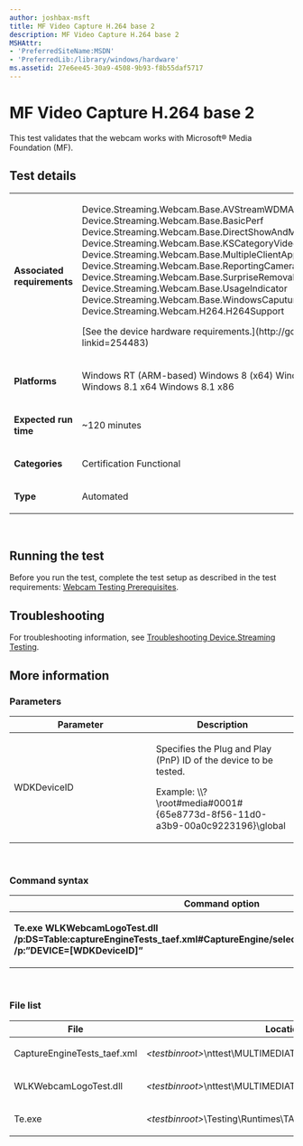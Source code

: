 ```yaml
---
author: joshbax-msft
title: MF Video Capture H.264 base 2
description: MF Video Capture H.264 base 2
MSHAttr:
- 'PreferredSiteName:MSDN'
- 'PreferredLib:/library/windows/hardware'
ms.assetid: 27e6ee45-30a9-4508-9b93-f8b55daf5717
---
```


# MF Video Capture H.264 base 2


This test validates that the webcam works with Microsoft® Media Foundation (MF).

## Test details


<table>
<colgroup>
<col width="50%" />
<col width="50%" />
</colgroup>
<tbody>
<tr class="odd">
<td><p><strong>Associated requirements</strong></p></td>
<td><p>Device.Streaming.Webcam.Base.AVStreamWDMAndInterfaceRequirements Device.Streaming.Webcam.Base.BasicPerf Device.Streaming.Webcam.Base.DirectShowAndMediaFoundation Device.Streaming.Webcam.Base.KSCategoryVideoCameraRegistration Device.Streaming.Webcam.Base.MultipleClientAppSupport Device.Streaming.Webcam.Base.ReportingCameraLocation Device.Streaming.Webcam.Base.SurpriseRemoval Device.Streaming.Webcam.Base.UsageIndicator Device.Streaming.Webcam.Base.WindowsCaputureInfrastructureCameraSupport Device.Streaming.Webcam.H264.H264Support</p>
<p>[See the device hardware requirements.](http://go.microsoft.com/fwlink/p/?linkid=254483)</p></td>
</tr>
<tr class="even">
<td><p><strong>Platforms</strong></p></td>
<td><p>Windows RT (ARM-based) Windows 8 (x64) Windows 8 (x86) Windows RT 8.1 Windows 8.1 x64 Windows 8.1 x86</p></td>
</tr>
<tr class="odd">
<td><p><strong>Expected run time</strong></p></td>
<td><p>~120 minutes</p></td>
</tr>
<tr class="even">
<td><p><strong>Categories</strong></p></td>
<td><p>Certification Functional</p></td>
</tr>
<tr class="odd">
<td><p><strong>Type</strong></p></td>
<td><p>Automated</p></td>
</tr>
</tbody>
</table>

 

## Running the test


Before you run the test, complete the test setup as described in the test requirements: [Webcam Testing Prerequisites](webcam-testing-prerequisites.md).

## Troubleshooting


For troubleshooting information, see [Troubleshooting Device.Streaming Testing](troubleshooting-devicestreaming-testing.md).

## More information


### Parameters

<table>
<colgroup>
<col width="50%" />
<col width="50%" />
</colgroup>
<thead>
<tr class="header">
<th>Parameter</th>
<th>Description</th>
</tr>
</thead>
<tbody>
<tr class="odd">
<td><p>WDKDeviceID</p></td>
<td><p>Specifies the Plug and Play (PnP) ID of the device to be tested.</p>
<p>Example: \\?\root#media#0001#{65e8773d-8f56-11d0-a3b9-00a0c9223196}\global</p></td>
</tr>
</tbody>
</table>

 

### Command syntax

<table>
<colgroup>
<col width="50%" />
<col width="50%" />
</colgroup>
<thead>
<tr class="header">
<th>Command option</th>
<th>Description</th>
</tr>
</thead>
<tbody>
<tr class="odd">
<td><p><strong>Te.exe WLKWebcamLogoTest.dll /p:DS=Table:captureEngineTests_taef.xml#CaptureEngine/select:@Data:TestCategory=’H264’ /p:”DEVICE=[WDKDeviceID]”</strong></p></td>
<td><p>Runs the test.</p></td>
</tr>
</tbody>
</table>

 

### File list

<table>
<colgroup>
<col width="50%" />
<col width="50%" />
</colgroup>
<thead>
<tr class="header">
<th>File</th>
<th>Location</th>
</tr>
</thead>
<tbody>
<tr class="odd">
<td><p>CaptureEngineTests_taef.xml</p></td>
<td><p><em>&lt;testbinroot&gt;</em>\nttest\MULTIMEDIATEST\CDSPTEST\CaptureWLK\</p></td>
</tr>
<tr class="even">
<td><p>WLKWebcamLogoTest.dll</p></td>
<td><p><em>&lt;testbinroot&gt;</em>\nttest\MULTIMEDIATEST\CDSPTEST\</p></td>
</tr>
<tr class="odd">
<td><p>Te.exe</p></td>
<td><p><em>&lt;testbinroot&gt;</em>\Testing\Runtimes\TAEF\x86\</p></td>
</tr>
</tbody>
</table>

 

 

 






